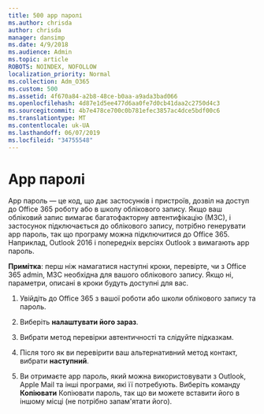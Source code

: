 ```yaml
---
title: 500 app паролі
ms.author: chrisda
author: chrisda
manager: dansimp
ms.date: 4/9/2018
ms.audience: Admin
ms.topic: article
ROBOTS: NOINDEX, NOFOLLOW
localization_priority: Normal
ms.collection: Adm_O365
ms.custom: 500
ms.assetid: 4f670a84-a2b8-48ce-b0aa-a9ada3bad066
ms.openlocfilehash: 4d87e1d5ee477d6aa0fe7d0cb41daa2c2750d4c3
ms.sourcegitcommit: 4b7e478ce700c0b781efec3857ac4dce5bdf00c6
ms.translationtype: MT
ms.contentlocale: uk-UA
ms.lasthandoff: 06/07/2019
ms.locfileid: "34755548"
---
```

# <a name="app-passwords"></a>App паролі

App пароль — це код, що дає застосунків і пристроїв, дозвіл на доступ до Office 365 роботу або в школу облікового запису. Якщо ваш обліковий запис вимагає багатофакторну автентифікацію (МЗС), і застосунок підключається до облікового запису, потрібно генерувати app пароль, так що програму можна підключитися до Office 365. Наприклад, Outlook 2016 і попередніх версіях Outlook з вимагають app пароль.

 **Примітка**: перш ніж намагатися наступні кроки, перевірте, чи з Office 365 admin, МЗС необхідна для вашого облікового запису. Якщо ні, параметри, описані в кроки будуть доступні для вас.

1. Увійдіть до Office 365 з вашої роботи або школи облікового запису та пароль.

2. Виберіть **налаштувати його зараз**.

3. Вибрати метод перевірки автентичності та слідуйте підказкам.

4. Після того як ви перевірити ваш альтернативний метод контакт, вибрати **наступний**.

5. Ви отримаєте app пароль, який можна використовувати з Outlook, Apple Mail та інші програми, які її потребують. Виберіть команду **Копіювати** Копіювати пароль, так що ви можете вставити його в іншому місці (не потрібно запам'ятати його).
